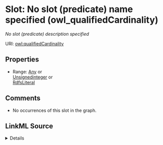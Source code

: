 

# Slot: No slot (predicate) name specified (owl_qualifiedCardinality)


_No slot (predicate) description specified_







URI: [owl:qualifiedCardinality](http://www.w3.org/2002/07/owl#qualifiedCardinality)



<!-- no inheritance hierarchy -->








## Properties

* Range: [Any](../classes/Any.md)&nbsp;or&nbsp;<br />[Unsignedinteger](../types/Unsignedinteger.md)&nbsp;or&nbsp;<br />[RdfsLiteral](../classes/RdfsLiteral.md)





## Comments

* No occurrences of this slot in the graph.



## LinkML Source

<details>

```yaml
name: owl_qualifiedCardinality
description: No slot (predicate) description specified
title: No slot (predicate) name specified
comments:
- No occurrences of this slot in the graph.
from_schema: sawgraph-kg
rank: 1000
slot_uri: owl:qualifiedCardinality
alias: owl_qualifiedCardinality
union_of:
- '{''domain'': ''owl_Class''}'
- '{''domain'': ''owl_Restriction''}'
- '{''domain'': ''rdfs_Class''}'
range: Any
any_of:
- range: unsignedinteger
- range: rdfs_Literal

```
</details>